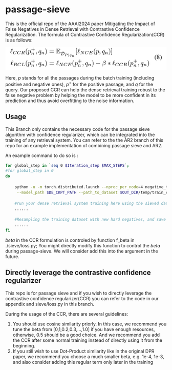 # passage-sieve

This is the official repo of the AAAI2024 paper Mitigating the Impact of False Negatives in Dense Retrieval with Contrastive Confidence Regularization. The formula of Contrastive Confidence Regularization(CCR) is as follows:


![formula](./asset/image.png)

Here, $p$ stands for all the passages during the batch training (including positive and negative ones), $p^+$ for the positive passage, and $q$ for the query. Our proposed CCR can help the dense retrieval training robust to the false negative problem by helping the model to be more confident in its prediction and thus avoid overfitting to the noise information.



## Usage

This Branch only contains the necessary code for the passage sieve algorithm with confidence regularizer, which can be integrated into the training of any retrieval system. You can refer to the the AR2 branch of this repo for an example implementation of combining passage sieve and AR2.

An example command to do so is :

```bash
for global_step in `seq 0 $Iteration_step $MAX_STEPS`;
#for global_step in 0
do

    python -u -m torch.distributed.launch --nproc_per_node=4 negative_train.py --lr 1e-7 --num_hard_negatives 5 --epoch 1 --mode pos --num_negatives_eval 30 --renew True\
     --model_path $DE_CKPT_PATH --path_to_dataset $OUT_DIR/temp/train_ce.json --log_dir ../tb_log/NQar2_n30_$global_step > ../log/NQar2_$global_step.txt

    #run your dense retrieval system training here using the sieved dataset: $OUT_DIR/temp/train_ce.json
    ......

    #Resampling the training dataset with new hard negatives, and save the dataset to $OUT_DIR/temp/train_ce.json
    ......
fi
```
$beta$ in the CCR formulation is controled by function f_beta in ./sieve/loss.py; You might directly modify this function to control the $beta$ during passage-sieve. We will consider add this into the argument in the future.

## Directly leverage the contrastive confidence regularizer

This repo is for passage sieve and if you wish to directly leverage the contrastive confidence regularizer(CCR) you can refer to the code in our appendix and sieve/loss.py in this branch.

During the usage of the CCR, there are several guidelines:

1. You should use cosine similarity priorly. In this case, we recommend you tune the beta from [0,1,0.2,0.3,...,1.0] if you have enough resources, otherwise, 0.5 should be a good choice. And we recommend you add the CCR after some normal training instead of directly using it from the beginning.
2. If you still wish to use Dot-Product similarity like in the original DPR paper, we recommend you choose a much smaller beta, e.g. 1e-4, 1e-3, and also consider adding this regular term only later in the training 
